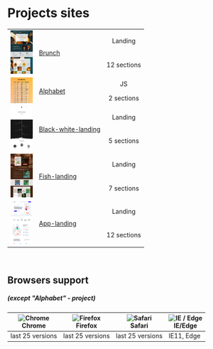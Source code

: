 # Projects sites

<table align="center">
  <tbody>
    <!-- site 👇 -->
    <tr>
      <!-- td 🔳 -->
      <td align="center" colspan="1" rowspan="2">
        <a href="https://awake-coding.github.io/brunch/" rel="nofollow">
          <img src="image/brunch-preview.jpg" title="Go to the site" alt="brunch-preview" style="width: 50px;">
        </a>
      </td>
      <!-- td 🔳 -->
      <td rowspan="2">
        <a href="https://awake-coding.github.io/brunch/" rel="nofollow">
          Brunch
        </a>
      </td>
      <!-- td 🔳 -->
      <td align="center">Landing</td>
    </tr>
    <!-- row -->
    <tr>
      <!-- td 🔳 -->
      <td align="center">
        12 sections
      </td>
    </tr>
    <!-- site 👇 -->
    <tr>
      <!-- td 🔳 -->
      <td align="center" colspan="1" rowspan="2">
        <a href="https://awake-coding.github.io/alphabet/" rel="nofollow">
          <img src="image/alphabet-preview.jpg" title="Go to the site" alt="alphabet-preview" style="width: 50px;">
        </a>
      </td>
      <!-- td 🔳 -->
      <td rowspan="2">
        <a href="https://awake-coding.github.io/alphabet/" rel="nofollow">
          Alphabet
        </a>
      </td>
      <!-- td 🔳 -->
      <td align="center">JS</td>
    </tr>
    <!-- row -->
    <tr>
      <!-- td 🔳 -->
      <td align="center">
        2 sections
      </td>
    </tr>
    <!-- site 👇 -->
    <tr>
      <!-- td 🔳 -->
      <td align="center" colspan="1" rowspan="2">
        <a href="https://awake-coding.github.io/black-white-landing/" rel="nofollow">
          <img src="image/black-white-landing-preview.jpg" title="Go to the site" alt="black-white-landing" style="width: 50px;">
        </a>
      </td>
      <!-- td 🔳 -->
      <td rowspan="2">
        <a href="https://awake-coding.github.io/black-white-landing/" rel="nofollow">
          Black-white-landing
        </a>
      </td>
      <!-- td 🔳 -->
      <td align="center">Landing</td>
    </tr>
    <!-- row -->
    <tr>
      <!-- td 🔳 -->
      <td align="center">
        5 sections
      </td>
    </tr>
    <!-- site 👇 -->
    <tr>
      <!-- td 🔳 -->
      <td align="center" colspan="1" rowspan="2">
        <a href="https://awake-coding.github.io/fish-landing/" rel="nofollow">
          <img src="image/fish-landing-preview.jpg" title="Go to the site" alt="fish-landing-preview" style="width: 50px;">
        </a>
      </td>
      <!-- td 🔳 -->
      <td rowspan="2">
        <a href="https://awake-coding.github.io/fish-landing/" rel="nofollow">
          Fish-landing
        </a>
      </td>
      <!-- td 🔳 -->
      <td align="center">Landing</td>
    </tr>
    <!-- row -->
    <tr>
      <!-- td 🔳 -->
      <td align="center">
        7 sections
      </td>
    </tr>
    <!-- site 👇 -->
    <tr>
      <!-- td 🔳 -->
      <td align="center" colspan="1" rowspan="2">
        <a href="https://awake-coding.github.io/app-landing/" rel="nofollow">
          <img src="image/app-landing-preview.jpg" title="Go to the site" alt="app-landing-preview" style="width: 50px;">
        </a>
      </td>
      <!-- td 🔳 -->
      <td rowspan="2">
        <a href="https://awake-coding.github.io/app-landing/" rel="nofollow">
          App-landing
        </a>
      </td>
      <!-- td 🔳 -->
      <td align="center">Landing</td>
    </tr>
    <!-- row -->
    <tr>
      <!-- td 🔳 -->
      <td align="center">
        12 sections
      </td>
    </tr>
    <!-- site 👇 -->
  </tbody>
</table>




<br>


## Browsers support
##### (except "Alphabet" - project)

<table align="center">
  <thead>
    <tr>
      <th>
        <a rel="nofollow" target="_blank">
          <img src="https://raw.githubusercontent.com/alrra/browser-logos/master/src/chrome/chrome_48x48.png" alt="Chrome" width="24px" height="24px" style="max-width: 100%;">
        </a>
        <br>
        Chrome
      </th>
      <th>
        <a rel="nofollow" target="_blank">
          <img src="https://raw.githubusercontent.com/alrra/browser-logos/master/src/firefox/firefox_48x48.png" alt="Firefox" width="24px" height="24px" style="max-width: 100%;">
        </a>
        <br>
        Firefox
      </th>
      <th>
        <a rel="nofollow" target="_blank">
          <img src="https://raw.githubusercontent.com/alrra/browser-logos/master/src/safari/safari_48x48.png" alt="Safari" width="24px" height="24px" style="max-width: 100%;">
        </a>
        <br>
        Safari
      </th>
      <th>
        <a rel="nofollow" target="_blank">
          <img src="https://raw.githubusercontent.com/alrra/browser-logos/master/src/edge/edge_48x48.png" alt="IE / Edge" width="24px" height="24px" style="max-width: 100%;">
        </a>
        <br>
        IE/Edge
      </th>
    </tr>
  </thead>
  <tbody>
    <tr>
      <td>last 25 versions</td>
      <td>last 25 versions</td>
      <td>last 25 versions</td>
      <td>IE11, Edge</td>
    </tr>
  </tbody>
</table>
